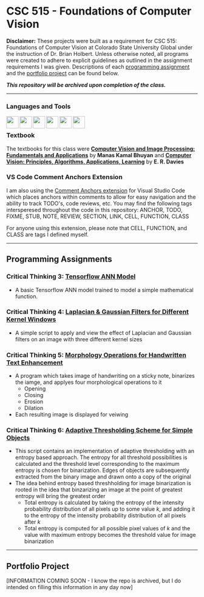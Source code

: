 # CSC 515 - Foundations of Computer Vision
**Disclaimer:** These projects were built as a requirement for CSC 515: Foundations of Computer Vision at Colorado State University Global under the instruction of Dr. Brian Holbert. Unless otherwise noted, all programs were created to adhere to explicit guidelines as outlined in the assignment requirements I was given. Descriptions of each [programming assignment](#programming-assignments) and the [portfolio project](#portfolio-project) can be found below.

*****This repository will be archived upon completion of the class.*****
___

### Languages and Tools
[<img align="left" height="32" width="32" src="https://cdn.svgporn.com/logos/python.svg" />](https://www.python.org)
[<img align="left" height="32" width="32" src="https://www.psych.mcgill.ca/labs/mogillab/anaconda2/lib/python2.7/site-packages/anaconda_navigator/static/images/anaconda-icon-512x512.png" />](https://www.anaconda.com/pricing)
[<img align="left" height="32" width="32" src="https://cdn.svgporn.com/logos/visual-studio-code.svg" />](https://code.visualstudio.com)
[<img align="left" height="32" width="32" src="https://cdn.svgporn.com/logos/git-icon.svg" />](https://git-scm.com)
[<img align="left" height="32" width="32" src="https://cdn.svgporn.com/logos/gitkraken.svg" />](https://www.gitkraken.com)
[<img align="left" height="32" width="32" src="https://cdn.svgporn.com/logos/opencv.svg" />](https://opencv.org)
<br />

### Textbook
The textbooks for this class were [**Computer Vision and Image Processing: Fundamentals and Applications**](https://www.taylorfrancis.com/books/mono/10.1201/9781351248396/computer-vision-image-processing-manas-kamal-bhuyan) by **Manas Kamal Bhuyan** and [**Computer Vision: Principles, Algorithms, Applications, Learning**](https://www.elsevier.com/books/computer-vision/davies/978-0-12-809284-2) by **E. R. Davies**
### VS Code Comment Anchors Extension
I am also using the [Comment Anchors extension](https://marketplace.visualstudio.com/items?itemName=ExodiusStudios.comment-anchors) for Visual Studio Code which places anchors within comments to allow for easy navigation and the ability to track TODO's, code reviews, etc. You may find the following tags intersperesed throughout the code in this repository: ANCHOR, TODO, FIXME, STUB, NOTE, REVIEW, SECTION, LINK, CELL, FUNCTION, CLASS

For anyone using this extension, please note that CELL, FUNCTION, and CLASS are tags I defined myself. 
<br />

___
<!--When doing relative paths, if a file or dir name has a space, use %20 in place of the space-->
## Programming Assignments
### Critical Thinking 3: [Tensorflow ANN Model](CT%203/)
- A basic Tensorflow ANN model trained to model a simple mathematical function.
### Critical Thinking 4: [Laplacian & Gaussian Filters for Different Kernel Windows](CT%204/)
- A simple script to apply and view the effect of Laplacian and Gaussian filters on an image with three different kernel sizes
### Critical Thinking 5: [Morphology Operations for Handwritten Text Enhancement](CT%205/)
- A program which takes image of handwriting on a sticky note, binarizes the iamge, and applyes four morphological operations to it
    - Opening
    - Closing
    - Erosion
    - Dilation
- Each resulting image is displayed for veiwing

### Critical Thinking 6: [Adaptive Thresholding Scheme for Simple Objects](CT%206/)
- This script contains an implementation of adaptive thresholding with an entropy based approach. The entropy for all threshold possibilities is calculated
and the threshold level corresponding to the maximum entropy is chosen for binarization. Edges of objects are subsequently extracted from the binary 
image and drawn onto a copy of the original
- The idea behind entropy based threshholding for image binarization is rooted in the idea that binzarizing an image at the point of greatest entropy will bring the greatest order
    - Total entropy is calculated by taking the entropy of the intensity probability distribution of all pixels up to some value *k*, and adding it to the entropy of the intensity probability distribution of all pixels after *k*
    - Total entropy is computed for all possible pixel values of *k* and the value with maximum entropy becomes the threshold value for image binarization
___
## Portfolio Project
[INFORMATION COMING SOON - I know the repo is archived, but I do intended on filling this information in any day now]

